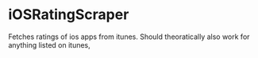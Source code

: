 # iOSRatingScraper
Fetches ratings of ios apps from itunes. Should theoratically also work for anything listed on itunes,
